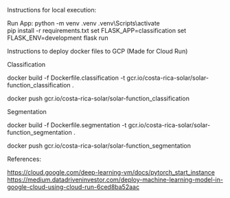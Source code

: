 


Instructions for local execution: 

Run App:
python -m venv .venv
.venv\Scripts\activate  
pip install -r requirements.txt
set FLASK_APP=classification
set FLASK_ENV=development
flask run

Instructions to deploy docker files to GCP (Made for Cloud Run)

Classification

docker build -f Dockerfile.classification -t gcr.io/costa-rica-solar/solar-function_classification .

docker push gcr.io/costa-rica-solar/solar-function_classification

Segmentation

docker build -f Dockerfile.segmentation -t gcr.io/costa-rica-solar/solar-function_segmentation .

docker push gcr.io/costa-rica-solar/solar-function_segmentation

References:

https://cloud.google.com/deep-learning-vm/docs/pytorch_start_instance
https://medium.datadriveninvestor.com/deploy-machine-learning-model-in-google-cloud-using-cloud-run-6ced8ba52aac